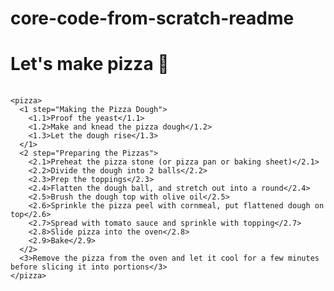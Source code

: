 # core-code-from-scratch-readme

<h1>
  Let's make pizza 🍕
</h1>
<pre>
  <code>
&lt;pizza&gt;
  &lt;1 step="Making the Pizza Dough"&gt;
    &lt;1.1&gt;Proof the yeast&lt;/1.1&gt;
    &lt;1.2&gt;Make and knead the pizza dough&lt;/1.2&gt;
    &lt;1.3&gt;Let the dough rise&lt;/1.3&gt;       
  &lt;/1&gt;
  &lt;2 step="Preparing the Pizzas"&gt;
    &lt;2.1&gt;Preheat the pizza stone (or pizza pan or baking sheet)&lt;/2.1&gt;
    &lt;2.2&gt;Divide the dough into 2 balls&lt;/2.2&gt;
    &lt;2.3&gt;Prep the toppings&lt;/2.3&gt;
    &lt;2.4&gt;Flatten the dough ball, and stretch out into a round&lt;/2.4&gt;
    &lt;2.5&gt;Brush the dough top with olive oil&lt;/2.5&gt;
    &lt;2.6&gt;Sprinkle the pizza peel with cornmeal, put flattened dough on top&lt;/2.6&gt;
    &lt;2.7&gt;Spread with tomato sauce and sprinkle with topping&lt;/2.7&gt;
    &lt;2.8&gt;Slide pizza into the oven&lt;/2.8&gt;
    &lt;2.9&gt;Bake&lt;/2.9&gt;
  &lt;/2&gt;
  &lt;3&gt;Remove the pizza from the oven and let it cool for a few minutes before slicing it into portions&lt;/3&gt;
&lt;/pizza&gt;
  </code>
</pre>

